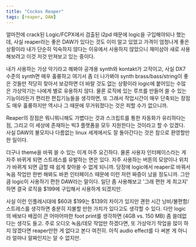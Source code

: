 ```yaml
---
title: "Cockos Reaper"
tags: [reaper, DAW]
---
```


얼마전에 crack된 Logic/FCPX에서 검출된 i2pd 때문에 logic을 구입해야되나 했는데, 사실 reaper라는 좋은 DAW가 있다는 것도 이미 알고 있었고 가격이 엄청나게 좋은 상황이라 내가 단순히 익숙하지 않다는 이유에서 사용하지 않았으니 재미삼아 새로 사용해보려고 이것 저것 만져보고 있는 중이다.

내가 사용하는 가상 악기라고 해봐야 공개용 synth와 kontakt가 고작이고, 사실 DX7 수준의 synth면 매우 훌륭하고 여기서 좀 더 나가봐야 synth brass/bass/string이 좋은 것들만 적당히 찾아서 보강하면 더 바랄 것도 없는 상황이라 logic에 붙어있는 수많은 가상악기는 나에게 별로 유용하지 않다. 물론 로직에 있는 루프를 만들어 쓸 수 있는 기능이라든가 편리한 편집기능들을 생각하면, 또 그래서 작업시간이 매우 단축되는 장점도 매우 훌륭하지만 역시나 그 때문에 무거워졌다는 것은 피할 수가 없으니까.

Reaper의 장점은 뭐니뭐니해도 가볍다는 것과 스크립트를 통한 자동화가 유리하다는 점, 그리고 이 세상에 존재하는 빅3 플랫폼을 모두 지원한다는 것이라고 할 수 있겠다. 사실 DAW의 불모지나 다름없는 linux 세게에서도 잘 돌아간다는 것은 참으로 환영할만한 일이다. 

더구나 theme을 바꿔 쓸 수 있는 이게 아주 요긴하다. 물론 사용자 인터페이스라는 게 자주 바뀌게 되면 스트레스를 유발하는 면은 있다. 자주 사용하는 버튼의 모양이나 위치가 바뀌게 되면 급할 때 쉽게 찾아쓸 수 없게 되니까. 당장에 logic에서 reaper로 바꿔서 녹음 작업만 한번 해봐도 바뀐 인터페이스 때문에 이런 저런 짜증이 났을 정도니까. 그만큼 logic이 사용하기 편한 DAW라는 말이다. 일단 좀 사용해보고 '그래 편한 게 최고지' 하면 결국 로직을 $199에 구입해서 사용하게 되겠지만. 

사실 이런 인플레시대에 $60과 $199는 $139의 차이가 있지만 괜한 시간 낭비/불편함/스트레스를 생각하면 충분히 지불할 만한 가치가 있다고도 생각할 수 있다. 다만 logic의 배보다 배꼽이 큰 어마어마한 foot print를 생각하면 (4GB vs. 150 MB) 좀 쓸데없다는 생각도 들고. 주로 오디오 녹음/데모 작업만 하겠다면, 또 가상악기 작업을 많이 하지 않겠다면 reaper만한 게 없다고 본다 여전히. 아직 audio effect를 다 써본 게 아니라 얼마나 알짜인지는 알 수 없지만.
